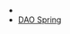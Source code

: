 - 
- [DAO Spring](https://docs.spring.io/spring-framework/docs/current/reference/html/data-access.html#dao)